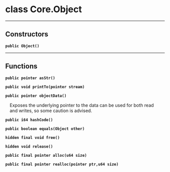 class Core.Object
===

---
Constructors
---

__`public Object()`__
<div style="margin:1em">

</div>


---
Functions
---

__`public pointer asStr()`__
<div style="margin:1em">

</div>


__`public void printTo(pointer stream)`__
<div style="margin:1em">

</div>


__`public pointer objectData()`__
<div style="margin:1em">

Exposes the underlying pointer to the data can be used for both read and writes, so some caution is advised.</div>


__`public i64 hashCode()`__
<div style="margin:1em">

</div>


__`public boolean equals(Object other)`__
<div style="margin:1em">

</div>


__`hidden final void free()`__
<div style="margin:1em">

</div>


__`hidden void release()`__
<div style="margin:1em">

</div>


__`public final pointer alloc(u64 size)`__
<div style="margin:1em">

</div>


__`public final pointer realloc(pointer ptr,u64 size)`__
<div style="margin:1em">

</div>

